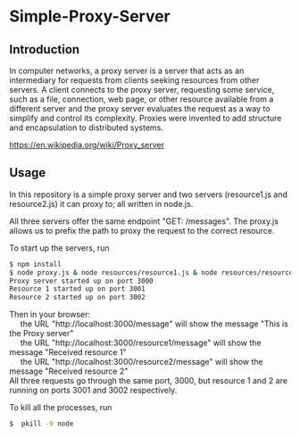 # Simple-Proxy-Server

## Introduction
In computer networks, a proxy server is a server that acts as an intermediary for requests from clients seeking resources from other servers. A client connects to the proxy server, requesting some service, such as a file, connection, web page, or other resource available from a different server and the proxy server evaluates the request as a way to simplify and control its complexity. Proxies were invented to add structure and encapsulation to distributed systems.

https://en.wikipedia.org/wiki/Proxy_server

## Usage
In this repository is a simple proxy server and two servers (resource1.js and resource2.js) it can proxy to; all written in node.js.

All three servers offer the same endpoint "GET: /messages". The proxy.js allows us to prefix the path to proxy the request to the correct resource.

To start up the servers, run
```sh
$ npm install
$ node proxy.js & node resources/resource1.js & node resources/resource2.js &
Proxy server started up on port 3000
Resource 1 started up on port 3001
Resource 2 started up on port 3002
```
Then in your browser:  
&nbsp;&nbsp;&nbsp;&nbsp; the URL "http://localhost:3000/message" will show the message "This is the Proxy server"  
&nbsp;&nbsp;&nbsp;&nbsp; the URL "http://localhost:3000/resource1/message" will show the message "Received resource 1"  
&nbsp;&nbsp;&nbsp;&nbsp; the URL "http://localhost:3000/resource2/message" will show the message "Received resource 2"  
All three requests go through the same port, 3000, but resource 1 and 2 are running on ports 3001 and 3002 respectively.

To kill all the processes, run
```sh
$  pkill -9 node
```
